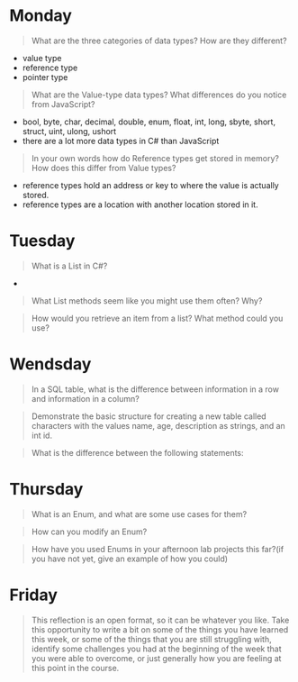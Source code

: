 # Monday
>What are the three categories of data types? How are they different?
- value type
- reference type
- pointer type

>What are the Value-type data types? What differences do you notice from JavaScript?
- bool, byte, char, decimal, double, enum, float, int, long, sbyte, short, struct, uint, ulong, ushort
- there are a lot more data types in C# than JavaScript

>In your own words how do Reference types get stored in memory? How does this differ from Value types?
- reference types hold an address or key to where the value is actually stored.
- reference types are a location with another location stored in it.

# Tuesday
>What is a List in C#?
- 

>What List methods seem like you might use them often? Why?

>How would you retrieve an item from a list? What method could you use?

# Wendsday
>In a SQL table, what is the difference between information in a row and information in a column?

>Demonstrate the basic structure for creating a new table called characters with the values name, age, description as strings, and an int id.

>What is the difference between the following statements:

# Thursday
>What is an Enum, and what are some use cases for them?

>How can you modify an Enum?

>How have you used Enums in your afternoon lab projects this far?(if you have not yet, give an example of how you could)

# Friday
>This reflection is an open format, so it can be whatever you like. Take this opportunity to write a bit on some of the things you have learned this week, or some of the things that you are still struggling with, identify some challenges you had at the beginning of the week that you were able to overcome, or just generally how you are feeling at this point in the course.
